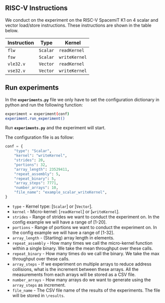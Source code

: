 ## RISC-V Instructions
We conduct on the experiment on the RISC-V SpacemiT K1 on 4 scalar and vector load/store instructions. These instructions are shown in the table below.

| Instruction | Type | Kernel |
|------------|----------------|-------------------|
| `flw` | `Scalar` | `readKernel` |
| `fsw` | `Scalar` | `writeKernel` |
| `vle32.v` | `Vector` | `readKernel` |
| `vse32.v` | `Vector` | `writeKernel` |

## Run experiments
In the **`experiments.py`** file we only have to set the configuration dictionary in python and run the following function:
```bash
experiment = experiment(conf)
experiment.run_experiment()
```
Run **`experiments.py`** and the experiment will start.

The configuration file is as follow:

```python
conf = {
    "type": "Scalar",
    "kernel": "writeKernel",
    "strides": 20,
    "portions": 32,
    "array_length": 23529411,
    "repeat_assembly": 5,
    "repeat_binary": 5,
    "array_steps": 7771,
    "number_arrays": 10,
    "file_name": "example_scalar_writeKernel",
}

```
- `type` - Kernel type: [`Scalar`] or [`Vector`].
- `kernel` - Micro-kernel: [`readKernel`] or [`writeKernel`].
- `strides` - Range of strides we want to conduct the experiment on. In the config example we will have a range of [1-20].
- `portions` - Range of portions we want to conduct the experiment on. In the config example we will have a range of [1-32].
- `array_length` - (Starting) array length in elements.
- `repeat_assembly` - How many times we call the micro-kernel function within a single binary. We take the mean throughput over these calls.
- `repeat_binary` - How many times do we call the binary. We take the max throughput over these calls.
- `array_steps` - If we experiment on multiple arrays to reduce address collisions, what is the increment between these arrays. All the measurements from each arrays will be stored as a CSV file.
- `number_arrays` - How many arrays do we want to generate using the `array_steps` as increment. 
- `file_name` - The CSV file name of the results of the experiments. The file will be stored in `\results`.

